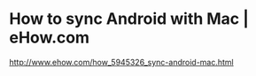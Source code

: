 <!--
id: 509437191
link: http://kevinisom.info/post/509437191/how-to-sync-android-with-mac-ehow-com
slug: how-to-sync-android-with-mac-ehow-com
date: Sat Apr 10 2010 13:10:53 GMT+1200 (NZST)
raw: {"blog_name":"kevinisom","id":509437191,"post_url":"http://kevinisom.info/post/509437191/how-to-sync-android-with-mac-ehow-com","slug":"how-to-sync-android-with-mac-ehow-com","type":"link","date":"2010-04-10 01:10:53 GMT","timestamp":1270861853,"state":"published","format":"html","reblog_key":"164OOW6u","tags":[],"short_url":"http://tmblr.co/Zw68YyUNMK7","highlighted":[],"feed_item":"http://www.ehow.com/how_5945326_sync-android-mac.html","from_feed_id":"650234","note_count":0,"title":"How to sync Android with Mac | eHow.com","url":"http://www.ehow.com/how_5945326_sync-android-mac.html","description":""}
publish: 2010-04-010
tags: 
title: How to sync Android with Mac | eHow.com
-->


How to sync Android with Mac | eHow.com
=======================================

<http://www.ehow.com/how_5945326_sync-android-mac.html>

